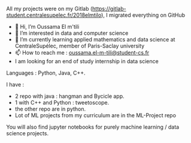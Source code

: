
All my projects were on my Gitlab (https://gitlab-student.centralesupelec.fr/2018elmtilo), I migrated everything on GitHub

- 👋 Hi, I’m Oussama El m'tili
- 👀 I’m interested in data and computer science
- 🌱 I’m currently learning applied mathematics and data science at CentraleSupélec, member of Paris-Saclay university
- 📫 How to reach me : oussama.el-m-tili@student-cs.fr
- I am looking for an end of study internship in data science

<!---
ouss-emtl/ouss-emtl is a ✨ special ✨ repository because its `README.md` (this file) appears on your GitHub profile.
You can click the Preview link to take a look at your changes.
--->

Languages : Python, Java, C++.

I have :
 - 2 repo with java : hangman and Bycicle app.
 - 1 with C++ and Python : tweetoscope.
 - the other repo are in python.
 - Lot of ML projects from my curriculum are in the ML-Project repo

You will also find jupyter notebooks for purely machine learning / data science projects.
